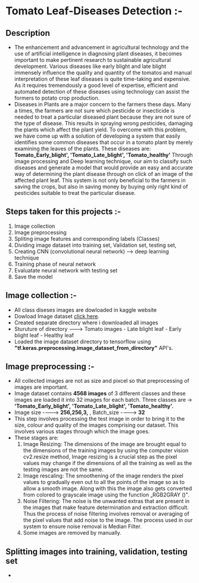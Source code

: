 # Tomato Leaf-Diseases Detection :-
## Description
* The  enhancement and advancement  in  agricultural technology  and  the  use  of  artificial  intelligence  in diagnosing  plant  diseases,  it  becomes  important  to  make pertinent  research  to  sustainable  agricultural development.  Various  diseases  like  early  blight  and  late blight immensely influence the quality and quantity of the tomatos and  manual  interpretation  of  these leaf diseases is  quite  time-taking  and  expensive.  As  it  requires tremendously  a  good  level  of  expertise,  efficient  and automated  detection  of  these  diseases  using technology can  assist the formers to  potato  crop production.  
* Diseases in Plants are  a  major concern to  the  farmers these days.  Many  a  times, the  farmers  are  not sure which pesticide or insecticide is needed to  treat a  particular  diseased  plant  because they are not sure of the type of disease. This results in spraying wrong pesticides, damaging the plants which affect the plant yield. To  overcome  with  this  problem,  we  have  come  up  with  a  solution  of  developing  a  system  that easily identifies some common diseases that occur in a tomato plant by merely examining the leaves of the plants. These diseases are: **Tomato_Early_blight', 'Tomato_Late_blight', 'Tomato_healthy'** Through image processing and Deep learning technique, our aim to classify such diseases and generate  a  model  that  would  provide  an  easy  and  accurate  way  of  determining  the  plant  disease through on click of an image of the affected plant leaf. This system is not only beneficial to the farmers in saving the crops, but also in  saving money by buying only right kind of pesticides suitable to treat the particular disease.  

## Steps taken for this projects :-
1. Image collection
2. Image preprocessing
3. Spliting image features and corresponding labels (Classes)
4. Dividing image dataset into training set, Validation set, testing set,
5. Creating CNN (convolutional neural network) --> deep learning technique
6. Training phase of neural network
7. Evaluatate neural network with testing set
8. Save the model

## Image collection :-
* All class diseses images are dowloaded in kaggle website
* Dowload Image dataset [click here](https://www.kaggle.com/datasets/emmarex/plantdisease).
* Created separate directory where i downloaded all images 
* Sturuture of directory ---> Tomato images
                                - Late blight leaf
                                - Early blight leaf
                                - Healthy leaf
* Loaded the image dataset directory to tensorflow using **"tf.keras.preprocessing.image_dataset_from_directory"** API's.

## Image preprocessing :-
* All collected images are not as size and pixcel so that preprocessing of images are important.
* Image dataset contains **4568 images** of 3 different classes and these images are loaded it into 32 images for each batch.
Three classes are -> **'Tomato_Early_blight', 'Tomato_Late_blight', 'Tomato_healthy'.**
* Image size ----> **256,256,3,** , Batch_size ----> **32**
* This step involves processing the  test image in order to bring it to the size, colour and quality of the images  comprising  our  dataset.  This  involves  various  stages  through  which  the  image  goes.  
* These stages are: 
   1. Image Resizing:  The dimensions of the image are brought equal to the dimensions of the training images by using the computer vision cv2.resize method, Image resizing is a crucial step as the pixel values may change if the dimensions of all the training as well as the testing images are not the same. 
   2. Image rescaling: The  smoothening of the image renders the pixel values to  gradually  even  out  to  all the points of the image so as to allow  a smooth image. Along with this the image also gets converted from colored to grayscale image using the function „RGB2GRAY ()‟. 
   3. Noise  Filtering: The noise is the unwanted extras that  are  present in  the  images that make feature determination  and  extraction  difficult.  Thus  the  process  of  noise  filtering  involves  removal  or averaging of the  pixel  values that  add  noise to the  image. The process  used  in our system  to  ensure noise removal is Median Filter.
   4. Some images are removed by manually.
   

## Splitting images into training, validation, testing set
* 
